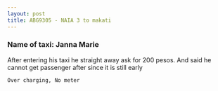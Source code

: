 ```yaml
---
layout: post
title: ABG9305 - NAIA 3 to makati
---
```


### Name of taxi: Janna Marie

After entering his taxi he straight away ask for 200 pesos. And said he cannot get passenger after since it is still early

```Over charging, No meter```
